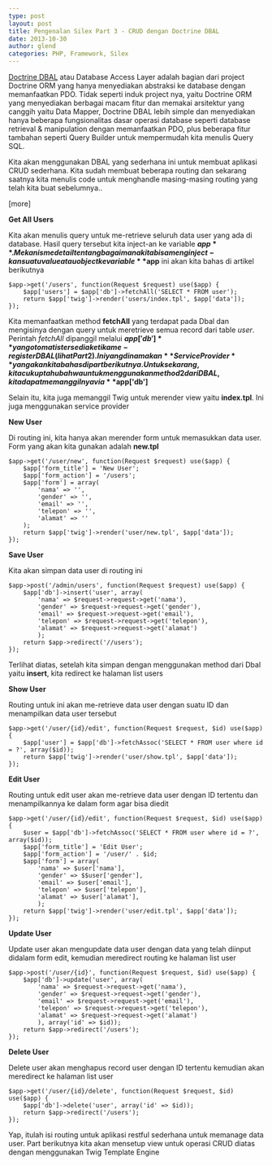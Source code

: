 ```yaml
---
type: post
layout: post
title: Pengenalan Silex Part 3 - CRUD dengan Doctrine DBAL
date: 2013-10-30
author: glend
categories: PHP, Framework, Silex
---
```

[Doctrine DBAL](http://www.doctrine-project.org/projects/dbal.html) atau Database Access Layer adalah bagian dari project Doctrine ORM yang hanya menyediakan abstraksi ke database dengan memanfaatkan PDO. Tidak seperti induk project nya, yaitu Doctrine ORM yang menyediakan berbagai macam fitur dan memakai arsitektur yang canggih yaitu Data Mapper, Doctrine DBAL lebih simple dan menyediakan hanya beberapa fungsionalitas dasar operasi database seperti database retrieval & manipulation dengan memanfaatkan PDO, plus beberapa fitur tambahan seperti Query Builder untuk mempermudah kita menulis Query SQL.

Kita akan menggunakan DBAL yang sederhana ini untuk membuat aplikasi CRUD sederhana. Kita sudah membuat beberapa routing dan sekarang saatnya kita menulis code untuk menghandle masing-masing routing yang telah kita buat sebelumnya..

[more]

**Get All Users**

Kita akan menulis query untuk me-retrieve seluruh data user yang ada di database. Hasil query tersebut kita inject-an ke variable **$app**. Mekanisme detail tentang bagaimana kita bisa menginject-kan suatu value atau object ke variable **$app** ini akan kita bahas di artikel berikutnya

    $app->get('/users', function(Request $request) use($app) {
        $app['users'] = $app['db']->fetchAll('SELECT * FROM user');
        return $app['twig']->render('users/index.tpl', $app['data']);
    });

Kita memanfaatkan method **fetchAll** yang terdapat pada Dbal dan mengisinya dengan query untuk meretrieve semua record dari table *user*. Perintah *fetchAll* dipanggil melalui **$app['db']** yang otomatis tersedia ketika me-register DBAL (lihat Part 2). Ini yang dinamakan **Service Provider** yang akan kita bahas di part berikutnya. Untuk sekarang, kita cukup tahu bahwa untuk menggunakan method2 dari DBAL, kita dapat memanggilnya via **$app['db']**

Selain itu, kita juga memanggil Twig untuk merender view yaitu **index.tpl**. Ini juga menggunakan service provider

**New User**

Di routing ini, kita hanya akan merender form untuk memasukkan data user. Form yang akan kita gunakan adalah **new.tpl**

    $app->get('/user/new', function(Request $request) use($app) {
        $app['form_title'] = 'New User';
        $app['form_action'] = '/users';
        $app['form'] = array(
            'nama' => '',
            'gender' => '',
            'email' => '',
            'telepon' => '',
            'alamat' => ''
        );
        return $app['twig']->render('user/new.tpl', $app['data']);
    });
    
**Save User**

Kita akan simpan data user di routing ini

    $app->post('/admin/users', function(Request $request) use($app) {
        $app['db']->insert('user', array(
            'nama' => $request->request->get('nama'),
            'gender' => $request->request->get('gender'),
            'email' => $request->request->get('email'),
            'telepon' => $request->request->get('telepon'),
            'alamat' => $request->request->get('alamat')
            );
        return $app->redirect('//users');
    });
    
Terlihat diatas, setelah kita simpan dengan menggunakan method dari Dbal yaitu **insert**, kita redirect ke halaman list users

**Show User**

Routing untuk ini akan me-retrieve data user dengan suatu ID dan menampilkan data user tersebut

    $app->get('/user/{id}/edit', function(Request $request, $id) use($app) {
        $app['user'] = $app['db']->fetchAssoc('SELECT * FROM user where id = ?', array($id));
        return $app['twig']->render('user/show.tpl', $app['data']);
    });
    
**Edit User**

Routing untuk edit user akan me-retrieve data user dengan ID tertentu dan menampilkannya ke dalam form agar bisa diedit

    $app->get('/user/{id}/edit', function(Request $request, $id) use($app) {
        $user = $app['db']->fetchAssoc('SELECT * FROM user where id = ?', array($id));
        $app['form_title'] = 'Edit User';
        $app['form_action'] = '/user/' . $id;
        $app['form'] = array(
            'nama' => $user['nama'],
            'gender' => $$user['gender'],
            'email' => $user['email'],
            'telepon' => $user['telepon'],
            'alamat' => $user['alamat'],
            );
        return $app['twig']->render('user/edit.tpl', $app['data']);
    });

**Update User**

Update user akan mengupdate data user dengan data yang telah diinput didalam form edit, kemudian meredirect routing ke halaman list user

    $app->post('/user/{id}', function(Request $request, $id) use($app) {
        $app['db']->update('user', array(
            'nama' => $request->request->get('nama'),
            'gender' => $request->request->get('gender'),
            'email' => $request->request->get('email'),
            'telepon' => $request->request->get('telepon'),
            'alamat' => $request->request->get('alamat')
            ), array('id' => $id));
        return $app->redirect('/users');
    });
    
**Delete User**

Delete user akan menghapus record user dengan ID tertentu kemudian akan meredirect ke halaman list user

    $app->get('/user/{id}/delete', function(Request $request, $id) use($app) {
        $app['db']->delete('user', array('id' => $id));
        return $app->redirect('/users');
    });
    
Yap, itulah isi routing untuk aplikasi restful sederhana untuk memanage data user. Part berikutnya kita akan mensetup view untuk operasi CRUD diatas dengan menggunakan Twig Template Engine